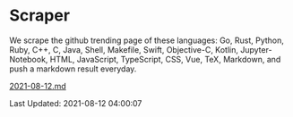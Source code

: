 # Scraper

We scrape the github trending page of these languages: Go, Rust, Python, Ruby, C++, C, Java, Shell, Makefile, Swift, Objective-C, Kotlin, Jupyter-Notebook, HTML, JavaScript, TypeScript, CSS, Vue, TeX, Markdown, and push a markdown result everyday.

[2021-08-12.md](https://github.com/yangwenmai/github-trending-backup/blob/master/2021-08-12.md)

Last Updated: 2021-08-12 04:00:07